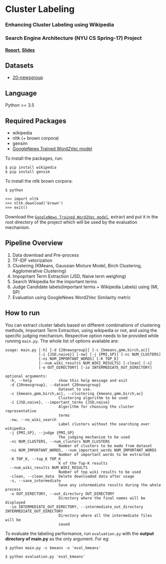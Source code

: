 # Cluster Labeling
### Enhancing Cluster Labeling using Wikipedia
### Search Engine Architecture (NYU CS Spring-17) Project
#### [Report](reports/Report.pdf), [Slides](reports/Slides.pptx)

## Datasets
* [20-newsgroup](http://people.csail.mit.edu/jrennie/20Newsgroups/)

## Language
Python >= 3.5

## Required Packages
* wikipedia
* nltk (+ brown corpora)
* gensim
* [GoogleNews Trained Word2Vec model](https://drive.google.com/file/d/0B7XkCwpI5KDYNlNUTTlSS21pQmM/edit?usp=sharing)

To install the packages, run:
~~~
$ pip install wikipedia
$ pip install gensim
~~~

To install the ntlk brown corpora:
~~~
$ python

>>> import nltk
>>> nltk.download('brown')
>>> exit()
~~~

Download the [`GoogleNews Trained Word2Vec model`](https://drive.google.com/file/d/0B7XkCwpI5KDYNlNUTTlSS21pQmM/edit?usp=sharing), extract and put it in the root directory of the project which will be used by the evaluation mechanism.

## Pipeline Overview
1. Data download and Pre-process
2. TF-IDF vetorization 
3. Clustering (KMeans, Gaussian Mixture Model, Birch Clustering, Agglomerative Clustering)
4. Impoprtant Term Extraction (JSD, Naive term weighing)
5. Search Wikipedia for the important terms
6. Judge Candidate labels(Important terms + Wikipedia Labels) using (MI, SP) 
7. Evaluation using GoogleNews Word2Vec Similarity metric

## How to run
You can extract cluster labels based on different combinations of clustering methods, Important Term Extraction, using wikipedia or not, and using the specific judging mechanism. Respective option needs to be provided while running `main.py`. The whole list of options available are:
~~~
usage: main.py [-h] [-d {20newsgroup}] [-c {kmeans,gmm,birch,ac}]
               [-i {JSD,naive}] [-nw] [-j {PMI,SP}] [-nc NUM_CLUSTERS]
               [-ni NUM_IMPORTANT_WORDS] [-K TOP_K]
               [--num_wiki_results NUM_WIKI_RESULTS] [-clean] [-s]
               [-o OUT_DIRECTORY] [-io INTERMEDIATE_OUT_DIRECTORY]

optional arguments:
  -h, --help            show this help message and exit
  -d {20newsgroup}, --dataset {20newsgroup}
                        Dataset to use.
  -c {kmeans,gmm,birch,ac}, --clustering {kmeans,gmm,birch,ac}
                        Clustering algorithm to be used
  -i {JSD,naive}, --important_terms {JSD,naive}
                        Algorithm for choosing the cluster representative
                        terms
  -nw, --no_wiki_search
                        Label clusters without the searching over wikipedia
  -j {PMI,SP}, --judge {PMI,SP}
                        The judging mechanism to be used
  -nc NUM_CLUSTERS, --num_clusters NUM_CLUSTERS
                        Number of clusters to be made from dataset
  -ni NUM_IMPORTANT_WORDS, --num_important_words NUM_IMPORTANT_WORDS
                        Number of important words to be extracted
  -K TOP_K, --top_K TOP_K
                        K of the Top-K results
  --num_wiki_results NUM_WIKI_RESULTS
                        Number of top wiki results to be used
  -clean, --clean_data  Delete downloaded data after usage
  -s, --save_intermediate
                        Save any intermediate results during the whole process
  -o OUT_DIRECTORY, --out_directory OUT_DIRECTORY
                        Directory where the final names will be displayed
  -io INTERMEDIATE_OUT_DIRECTORY, --intermediate_out_directory INTERMEDIATE_OUT_DIRECTORY
                        Directory where all the intermediate files will be
                        saved
~~~

To evaluate the labeling performance, run `evaluation.py` with the __output directory of main.py__ as the only argument. For eg:
~~~
$ python main.py -c kmeans -o 'eval_kmeans'

$ python evaluation.py 'eval_kmeans'
~~~